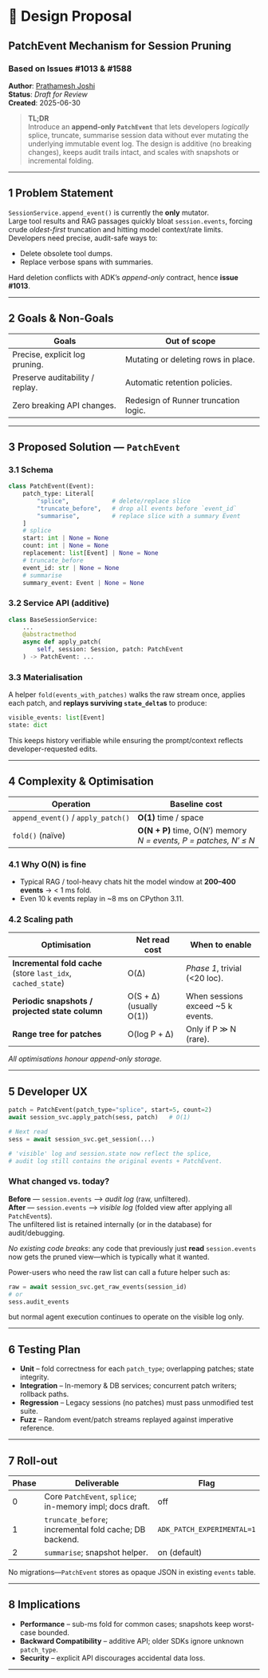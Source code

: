 # 📝 Design Proposal  
## PatchEvent Mechanism for Session Pruning  
### Based on Issues #1013 & #1588  

**Author**: [Prathamesh Joshi](https://www.linkedin.com/in/jpratham)  
**Status**: _Draft for Review_  
**Created**: 2025-06-30  

> **TL;DR**  
> Introduce an **append-only `PatchEvent`** that lets developers _logically_ splice, truncate, summarise session data without ever mutating the underlying immutable event log. The design is additive (no breaking changes), keeps audit trails intact, and scales with snapshots or incremental folding.

---

## 1  Problem Statement

`SessionService.append_event()` is currently the **only** mutator.  
Large tool results and RAG passages quickly bloat `session.events`, forcing crude *oldest-first* truncation and hitting model context/rate limits. Developers need precise, audit-safe ways to:

* Delete obsolete tool dumps.  
* Replace verbose spans with summaries.

Hard deletion conflicts with ADK’s _append-only_ contract, hence **issue #1013**.

---

## 2  Goals & Non-Goals

|  Goals |  Out of scope |
|---|---|
| Precise, explicit log pruning. | Mutating or deleting rows in place. |
| Preserve auditability / replay. | Automatic retention policies. |
| Zero breaking API changes. | Redesign of Runner truncation logic. |

---

## 3  Proposed Solution — `PatchEvent`

### 3.1 Schema

```python
class PatchEvent(Event):
    patch_type: Literal[
        "splice",            # delete/replace slice
        "truncate_before",   # drop all events before `event_id`
        "summarise",         # replace slice with a summary Event
    ]
    # splice
    start: int | None = None
    count: int | None = None
    replacement: list[Event] | None = None
    # truncate_before
    event_id: str | None = None
    # summarise
    summary_event: Event | None = None
```

### 3.2 Service API (additive)

```python
class BaseSessionService:
    ...
    @abstractmethod
    async def apply_patch(
        self, session: Session, patch: PatchEvent
    ) -> PatchEvent: ...
```

### 3.3 Materialisation

A helper `fold(events_with_patches)` walks the raw stream once, applies each patch, and **replays surviving `state_delta`s** to produce:

```python
visible_events: list[Event]
state: dict
```

This keeps history verifiable while ensuring the prompt/context reflects developer-requested edits.

---

## 4  Complexity & Optimisation

| Operation | Baseline cost |
|---|---|
| `append_event()` / `apply_patch()` | **O(1)** time / space |
| `fold()` (naïve) | **O(N + P)** time, O(N′) memory <br>_N = events, P = patches, N′ ≤ N_ |

### 4.1 Why O(N) is fine

* Typical RAG / tool-heavy chats hit the model window at **200–400 events** → < 1 ms fold.  
* Even 10 k events replay in ~8 ms on CPython 3.11.

### 4.2 Scaling path

| Optimisation | Net read cost | When to enable |
|---|---|---|
| **Incremental fold cache** (store `last_idx`, `cached_state`) | O(Δ) | _Phase 1_, trivial (<20 loc). |
| **Periodic snapshots / projected state column** | O(S + Δ) (usually O(1)) | When sessions exceed ~5 k events. |
| **Range tree for patches** | O(log P + Δ) | Only if P ≫ N (rare). |

_All optimisations honour append-only storage._

---

## 5  Developer UX

```python
patch = PatchEvent(patch_type="splice", start=5, count=2)
await session_svc.apply_patch(sess, patch)   # O(1)

# Next read
sess = await session_svc.get_session(...)

# 'visible' log and session.state now reflect the splice,
# audit log still contains the original events + PatchEvent.
```

### What changed vs. today?

**Before** — `session.events` ⟶ *audit log* (raw, unfiltered).  
**After**  — `session.events` ⟶ *visible log* (folded view after applying all `PatchEvent`s).  
The unfiltered list is retained internally (or in the database) for audit/debugging.

*No existing code breaks*: any code that previously just **read** `session.events` now gets the pruned view—which is typically what it wanted.

Power-users who need the raw list can call a future helper such as:

```python
raw = await session_svc.get_raw_events(session_id)
# or
sess.audit_events
```

but normal agent execution continues to operate on the visible log only.

---

## 6  Testing Plan

* **Unit** – fold correctness for each `patch_type`; overlapping patches; state integrity.  
* **Integration** – In-memory & DB services; concurrent patch writers; rollback paths.  
* **Regression** – Legacy sessions (no patches) must pass unmodified test suite.  
* **Fuzz** – Random event/patch streams replayed against imperative reference.

---

## 7  Roll-out

| Phase | Deliverable | Flag |
|---|---|---|
| 0 | Core `PatchEvent`, `splice`; in-memory impl; docs draft. | off |
| 1 | `truncate_before`; incremental fold cache; DB backend. | `ADK_PATCH_EXPERIMENTAL=1` |
| 2 | `summarise`; snapshot helper. | on (default) |

No migrations—`PatchEvent` stores as opaque JSON in existing `events` table.

---

## 8  Implications

* **Performance** – sub-ms fold for common cases; snapshots keep worst-case bounded.  
* **Backward Compatibility** – additive API; older SDKs ignore unknown `patch_type`.  
* **Security** – explicit API discourages accidental data loss.

---

